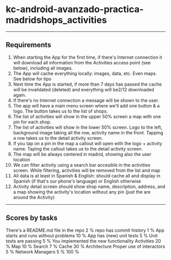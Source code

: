 # kc-android-avanzado-practica-madridshops_activities
--------------------------------------------------------
Requirements
--------------------------------------------------------
1. When starting the App for the first time, if there's Internet
connection it will download all information from the Activities
access point (see below), including all images.
2. The App will cache everything locally: images, data, etc. Even
maps. See below for tips
3. Next time the App is started, if more than 7 days has passed the
cache will be invalidated (deleted) and everything will be2/12
downloaded again.
4. If there's no Internet connection a message will be shown to the
user.
5. The app will have a main menu screen where we'll add one button
& a logo. The button takes us to the list of shops.
6. The list of activities will show in the upper 50% screen a map with
one pin for each shop.
7. The list of activities will show in the lower 50% screen. Logo to the
left, background image taking all the row, activity name in the
front. Tapping a row takes us to the detail activity screen.
8. If you tap on a pin in the map a callout will open with the logo +
activity name. Taping the callout takes us to the detail activity
screen.
9. The map will be always centered in madrid, showing also the user
location
10. We can filter activity using a search bar accesible in the activities
screen. While filtering, activities will be removed from the list and
map
11. All data is at least in Spanish & English: should cache all and
display in Spanish (if that's our phone's language) or English
otherwise
12. Activity detail screen should show shop name, description,
address, and a map showing the activity's location without any pin
(just the are around the Activity)

--------------------------------------------------------
Scores by tasks
--------------------------------------------------------
There's a README.md file in the repo 2 %
repo has commit history 1 %
App starts and runs without problems 10 %
App has (new) unit tests 5 %
Unit tests are passing 5 %
You implemented the new functionality
Activities 20 %
Map 10 %
Search 7 %
Cache 30 %
Architecture
Proper use of interactors 5 %
Network Managers 5 %
100 %